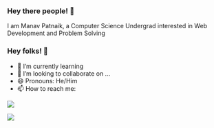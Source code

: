 ### Hey there people! 👋

I am Manav Patnaik, a Computer Science Undergrad
interested in Web Development and Problem Solving

### Hey folks! 👋

- 🌱 I’m currently learning 
- 👯 I’m looking to collaborate on ...
- 😄 Pronouns: He/Him
- 📫 How to reach me: 


![](https://komarev.com/ghpvc/?username=manavpatnaik&color=red)

![](https://hit.yhype.me/github/profile?user_id=38370518)